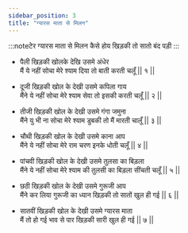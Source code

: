 ```yaml
---
sidebar_position: 3
title: "ग्यारस माता से मिलन"
---
```


:::noteटेर
ग्यारस माता से मिलन कैसे होय खिड़की तो सातो बंद पड़ी
:::

- पैली खिड़की खोलके देखि उसमे अंधेर <br/>
  मैं ये नहीं सोचा मेरे श्याम दिया तो बाती करती चलूँ || १ ||

- दूजी खिड़की खोल के देखी उसमे कपिला गाय <br/>
  मैंने ये नहीं सोचा मेरे श्याम सेवा तो इसकी करती चलूँ || २ ||

- तीजी खिड़की खोल के देखी उसमे गंगा जमुना <br/>
  मैंने यु भी ना सोचा मेरे श्याम डुबकी तो मैं मारती चालूँ || ३ ||

- चौथी खिड़की खोल के देखी उसमे काना आप <br/>
  मैंने ये नहीं सोचा मेरे राम चरण इनके धोती चलूँ || ४ ||

- पांचवी खिड़की खोल के देखी उसमे तुलसा का बिड़ला <br/>
  मैंने ये नहीं सोचा मेरे श्याम की तुलसी का बिड़ला सींचती चलूँ || ५ ||

- छठी खिड़की खोल के देखी उसमे गुरूजी आप <br/>
  मैंने कर लिया गुरूजी का ध्यान खिड़की तो सातों खुल ही गई || ६ ||

- सातवीं खिड़की खोल के देखी उसमे ग्यारस माता <br/>
  मैं तो हो गई भाव से पार खिड़की सारी खुल ही गई || ७ ||

